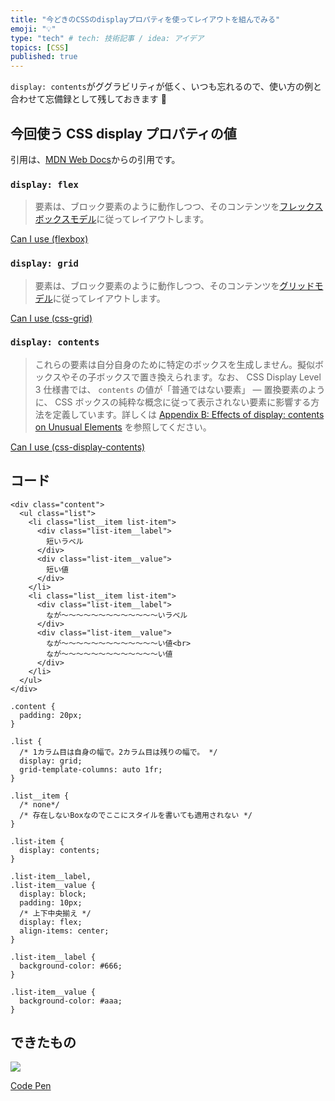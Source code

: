 ```yaml
---
title: "今どきのCSSのdisplayプロパティを使ってレイアウトを組んでみる"
emoji: "💡"
type: "tech" # tech: 技術記事 / idea: アイデア
topics: [CSS]
published: true
---
```


`display: contents`がググラビリティが低く、いつも忘れるので、使い方の例と合わせて忘備録として残しておきます 👀

## 今回使う CSS display プロパティの値

引用は、[MDN Web Docs](https://developer.mozilla.org/ja/docs/Web/CSS/display)からの引用です。

### `display: flex`

> 要素は、ブロック要素のように動作しつつ、そのコンテンツを[フレックスボックスモデル](https://developer.mozilla.org/ja/docs/Web/CSS/CSS_Flexible_Box_Layout)に従ってレイアウトします。

[Can I use (flexbox)](https://caniuse.com/flexbox)

### `display: grid`

> 要素は、ブロック要素のように動作しつつ、そのコンテンツを[グリッドモデル](https://developer.mozilla.org/ja/docs/Web/CSS/CSS_Grid_Layout/Basic_Concepts_of_Grid_Layout)に従ってレイアウトします。

[Can I use (css-grid)](https://caniuse.com/css-grid)

### `display: contents`

> これらの要素は自分自身のために特定のボックスを生成しません。擬似ボックスやその子ボックスで置き換えられます。なお、 CSS Display Level 3 仕様書では、 `contents` の値が「普通ではない要素」 — 置換要素のように、 CSS ボックスの純粋な概念に従って表示されない要素に影響する方法を定義しています。詳しくは [Appendix B: Effects of display: contents on Unusual Elements](https://drafts.csswg.org/css-display/#unbox) を参照してください。

[Can I use (css-display-contents)](https://caniuse.com/css-display-contents)

## コード

```html:html
<div class="content">
  <ul class="list">
    <li class="list__item list-item">
      <div class="list-item__label">
        短いラベル
      </div>
      <div class="list-item__value">
        短い値
      </div>
    </li>
    <li class="list__item list-item">
      <div class="list-item__label">
        なが〜〜〜〜〜〜〜〜〜〜〜〜〜いラベル
      </div>
      <div class="list-item__value">
        なが〜〜〜〜〜〜〜〜〜〜〜〜〜い値<br>
        なが〜〜〜〜〜〜〜〜〜〜〜〜〜い値
      </div>
    </li>
  </ul>
</div>
```

```css:css
.content {
  padding: 20px;
}

.list {
  /* 1カラム目は自身の幅で。2カラム目は残りの幅で。 */
  display: grid;
  grid-template-columns: auto 1fr;
}

.list__item {
  /* none*/
  /* 存在しないBoxなのでここにスタイルを書いても適用されない */
}

.list-item {
  display: contents;
}

.list-item__label,
.list-item__value {
  display: block;
  padding: 10px;
  /* 上下中央揃え */
  display: flex;
  align-items: center;
}

.list-item__label {
  background-color: #666;
}

.list-item__value {
  background-color: #aaa;
}

```

## できたもの

![](https://raw.githubusercontent.com/ohnaka0410/ohnaka0410-zenn-contents/main/articles/assets/01630419a879d5e44943/result.png)

[Code Pen](https://codepen.io/ohnaka0410/pen/qBRGeVK)
